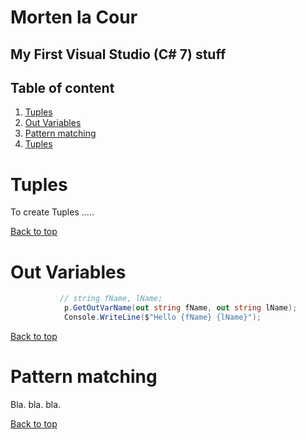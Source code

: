 # Morten la Cour
## My First Visual Studio (C# 7) stuff


## Table of content
1. [Tuples](#tuples)
1. [Out Variables](#out-variables)
1. [Pattern matching](#pattern-matching)
1. [Tuples](#tuples)





# Tuples

To create Tuples .....

[Back to top](#table-of-content)


# Out Variables

```csharp
           // string fName, lName;
            p.GetOutVarName(out string fName, out string lName);
            Console.WriteLine($"Hello {fName} {lName}");
```

[Back to top](#table-of-content)

# Pattern matching

Bla. bla. bla.

[Back to top](#table-of-content)




